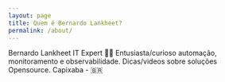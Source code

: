 ```yaml
---
layout: page
title: Quem é Bernardo Lankheet?
permalink: /about/
---
```


Bernardo Lankheet⁣
IT Expert ⁣👨‍💻
Entusiasta/curioso automação, monitoramento e observabilidade.
Dicas/videos sobre soluções Opensource.
Capixaba - 🇧🇷
